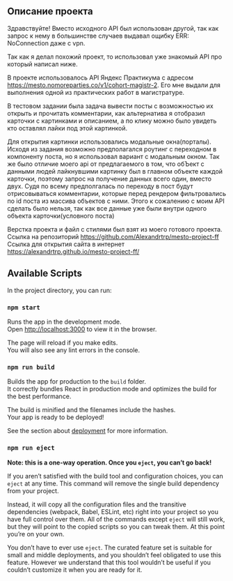 ## Описание проекта

Здравствуйте! Вместо исходного API был использован другой, так как запрос к нему в большинстве случаев выдавал ощибку ERR: NoConnection даже с vpn.

Так как я делал похожий проект, то использовал уже знакомый API про который написал ниже.

В проекте использовалось API Яндекс Практикума с адресом https://mesto.nomoreparties.co/v1/cohort-magistr-2.
Его мне выдали для выполнения одной из практических работ в магистратуре.

В тестовом задании была задача вывести посты с возможностью их открыть и прочитать комментарии, как альтернатива я отобразил карточки с картинками и описанием, а по клику можно было увидеть кто оставлял лайки под этой картинкой.

Для открытия картинки использовались модальные окна(порталы). Исходя из задания возможно предполагался роутинг с переходном в компоненту поста, но я использовал вариант с модальным окном. 
Так же было отличие моего api от предлагаемого в том, что обЪект с данными людей лайкнувшими картинку был в главном объекте каждой карточки, поэтому запрос на получение данных всего один, вместо двух. 
Судя по всему предполгалась по переходу в пост будут отрисовываться комментарии, которые  перед рендером фильтровались по id поста из массива объектов с ними.
Этого к сожалению с моим API сделать было нельзя, так как все данные уже были внутри одного объекта карточки(условного поста)

Верстка проекта и файл с стилями был взят из моего готового проекта.
Ссылка на репозиторий https://github.com/Alexandrtrp/mesto-project-ff
Ссылка для открытия сайта в интернет https://alexandrtrp.github.io/mesto-project-ff/

## Available Scripts

In the project directory, you can run:

### `npm start`

Runs the app in the development mode.\
Open [http://localhost:3000](http://localhost:3000) to view it in the browser.

The page will reload if you make edits.\
You will also see any lint errors in the console.

### `npm run build`

Builds the app for production to the `build` folder.\
It correctly bundles React in production mode and optimizes the build for the best performance.

The build is minified and the filenames include the hashes.\
Your app is ready to be deployed!

See the section about [deployment](https://facebook.github.io/create-react-app/docs/deployment) for more information.

### `npm run eject`

**Note: this is a one-way operation. Once you `eject`, you can’t go back!**

If you aren’t satisfied with the build tool and configuration choices, you can `eject` at any time. This command will remove the single build dependency from your project.

Instead, it will copy all the configuration files and the transitive dependencies (webpack, Babel, ESLint, etc) right into your project so you have full control over them. All of the commands except `eject` will still work, but they will point to the copied scripts so you can tweak them. At this point you’re on your own.

You don’t have to ever use `eject`. The curated feature set is suitable for small and middle deployments, and you shouldn’t feel obligated to use this feature. However we understand that this tool wouldn’t be useful if you couldn’t customize it when you are ready for it.





